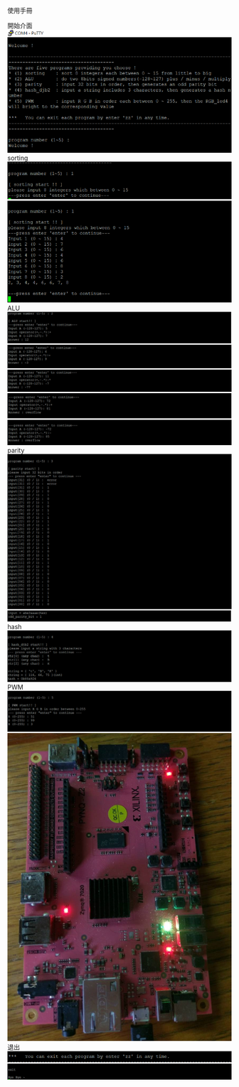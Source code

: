 
使用手冊

開始介面
![start](images/start.png)
sorting
![sorting1](images/sorting1.png)
![sorting2](images/sorting2.png)
ALU
![Alu1](images/Alu1.png)
![ALu2](images/ALu2.png)
![ALu3](images/ALu3.png)
![posoverflow](images/posoverflow.png)
![negoverflow](images/negoverflow.png)
parity
![parity](images/parity.png)
![parity2](images/parity2.png)
hash
![hash](images/hash.png)
PWM
![PWM](images/PWM.png)
![PWM2](images/PWM2.png)
退出
![back1](images/back1.png)
![back2](images/back2.png)
